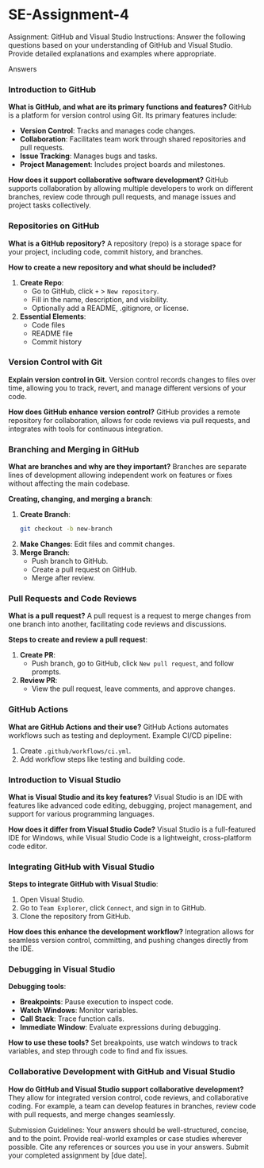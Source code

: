 # SE-Assignment-4
Assignment: GitHub and Visual Studio
Instructions:
Answer the following questions based on your understanding of GitHub and Visual Studio. Provide detailed explanations and examples where appropriate.

Answers

### Introduction to GitHub

**What is GitHub, and what are its primary functions and features?**
GitHub is a platform for version control using Git. Its primary features include:
- **Version Control**: Tracks and manages code changes.
- **Collaboration**: Facilitates team work through shared repositories and pull requests.
- **Issue Tracking**: Manages bugs and tasks.
- **Project Management**: Includes project boards and milestones.

**How does it support collaborative software development?**
GitHub supports collaboration by allowing multiple developers to work on different branches, review code through pull requests, and manage issues and project tasks collectively.

### Repositories on GitHub

**What is a GitHub repository?**
A repository (repo) is a storage space for your project, including code, commit history, and branches.

**How to create a new repository and what should be included?**
1. **Create Repo**:
   - Go to GitHub, click `+` > `New repository`.
   - Fill in the name, description, and visibility.
   - Optionally add a README, .gitignore, or license.
2. **Essential Elements**:
   - Code files
   - README file
   - Commit history

### Version Control with Git

**Explain version control in Git.**
Version control records changes to files over time, allowing you to track, revert, and manage different versions of your code.

**How does GitHub enhance version control?**
GitHub provides a remote repository for collaboration, allows for code reviews via pull requests, and integrates with tools for continuous integration.

### Branching and Merging in GitHub

**What are branches and why are they important?**
Branches are separate lines of development allowing independent work on features or fixes without affecting the main codebase.

**Creating, changing, and merging a branch**:
1. **Create Branch**:
   ```bash
   git checkout -b new-branch
   ```
2. **Make Changes**: Edit files and commit changes.
3. **Merge Branch**:
   - Push branch to GitHub.
   - Create a pull request on GitHub.
   - Merge after review.

### Pull Requests and Code Reviews

**What is a pull request?**
A pull request is a request to merge changes from one branch into another, facilitating code reviews and discussions.

**Steps to create and review a pull request**:
1. **Create PR**:
   - Push branch, go to GitHub, click `New pull request`, and follow prompts.
2. **Review PR**:
   - View the pull request, leave comments, and approve changes.

### GitHub Actions

**What are GitHub Actions and their use?**
GitHub Actions automates workflows such as testing and deployment. Example CI/CD pipeline:
1. Create `.github/workflows/ci.yml`.
2. Add workflow steps like testing and building code.

### Introduction to Visual Studio

**What is Visual Studio and its key features?**
Visual Studio is an IDE with features like advanced code editing, debugging, project management, and support for various programming languages.

**How does it differ from Visual Studio Code?**
Visual Studio is a full-featured IDE for Windows, while Visual Studio Code is a lightweight, cross-platform code editor.

### Integrating GitHub with Visual Studio

**Steps to integrate GitHub with Visual Studio**:
1. Open Visual Studio.
2. Go to `Team Explorer`, click `Connect`, and sign in to GitHub.
3. Clone the repository from GitHub.

**How does this enhance the development workflow?**
Integration allows for seamless version control, committing, and pushing changes directly from the IDE.

### Debugging in Visual Studio

**Debugging tools**:
- **Breakpoints**: Pause execution to inspect code.
- **Watch Windows**: Monitor variables.
- **Call Stack**: Trace function calls.
- **Immediate Window**: Evaluate expressions during debugging.

**How to use these tools?**
Set breakpoints, use watch windows to track variables, and step through code to find and fix issues.

### Collaborative Development with GitHub and Visual Studio

**How do GitHub and Visual Studio support collaborative development?**
They allow for integrated version control, code reviews, and collaborative coding. For example, a team can develop features in branches, review code with pull requests, and merge changes seamlessly.


Submission Guidelines:
Your answers should be well-structured, concise, and to the point.
Provide real-world examples or case studies wherever possible.
Cite any references or sources you use in your answers.
Submit your completed assignment by [due date].
